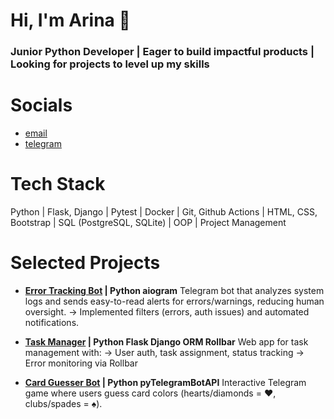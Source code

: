 # Hi, I'm Arina 👋 
### Junior Python Developer | Eager to build impactful products  |  Looking for projects to level up my skills

# Socials
 - [email](mailto:khokhlova.arina.v@gmail.com)
 - [telegram](http://t.me/nyanyapushkina)


# Tech Stack
Python | Flask, Django | Pytest | Docker | Git, Github Actions | HTML, CSS, Bootstrap | SQL (PostgreSQL, SQLite) | OOP | Project Management

# Selected Projects
 - **[Error Tracking Bot](https://github.com/nyanyapushkina/log-analysis-bot) | Python aiogram**
Telegram bot that analyzes system logs and sends easy-to-read alerts for errors/warnings, reducing human oversight.
→ Implemented filters (errors, auth issues) and automated notifications.

 - **[Task Manager](https://github.com/nyanyapushkina/task-manager-project) | Python Flask Django ORM Rollbar**
Web app for task management with:
→ User auth, task assignment, status tracking
→ Error monitoring via Rollbar

 - **[Card Guesser Bot](https://github.com/nyanyapushkina/card_guesser_bot) | Python pyTelegramBotAPI**
Interactive Telegram game where users guess card colors (hearts/diamonds = ❤️, clubs/spades = ♠️).
